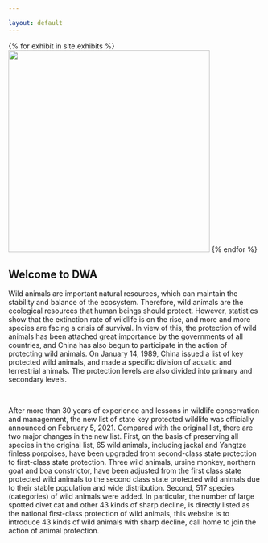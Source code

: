 ```yaml
---

layout: default
---
```


 
<div id="welcome-pic">
  {% for exhibit in site.exhibits %}
<img src="{{ exhibit.image-url}}" width="400" height="400">
{% endfor %}
</div>
<div id="welcome-text">
 <h2>Welcome to DWA</h2>
             <p>Wild animals are important natural resources, which can maintain the stability and balance of the ecosystem. Therefore, wild animals are the ecological resources that human beings should protect. However, statistics show that the extinction rate of wildlife is on the rise, and more and more species are facing a crisis of survival. In view of this, the protection of wild animals has been attached great importance by the governments of all countries, and China has also begun to participate in the action of protecting wild animals. On January 14, 1989, China issued a list of key protected wild animals, and made a specific division of aquatic and terrestrial animals. The protection levels are also divided into primary and secondary levels.</p>
             <br>
             <p>After more than 30 years of experience and lessons in wildlife conservation and management, the new list of state key protected wildlife was officially announced on February 5, 2021. Compared with the original list, there are two major changes in the new list. First, on the basis of preserving all species in the original list, 65 wild animals, including jackal and Yangtze finless porpoises, have been upgraded from second-class state protection to first-class state protection. Three wild animals, ursine monkey, northern goat and boa constrictor, have been adjusted from the first class state protected wild animals to the second class state protected wild animals due to their stable population and wide distribution. Second, 517 species (categories) of wild animals were added. In particular, the number of large spotted civet cat and other 43 kinds of sharp decline, is directly listed as the national first-class protection of wild animals, this website is to introduce 43 kinds of wild animals with sharp decline, call home to join the action of animal protection.</p>
    </div>    
   
             
 
        
        
